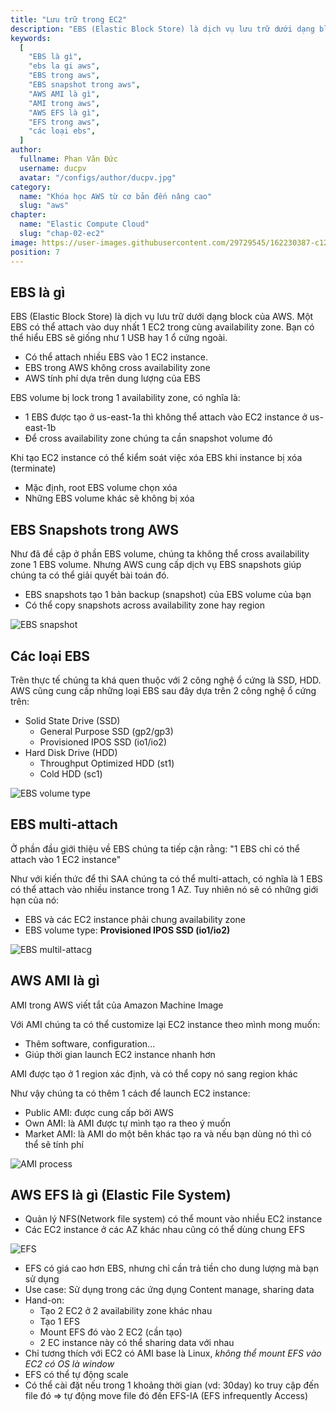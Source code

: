 ```yaml
---
title: "Lưu trữ trong EC2"
description: "EBS (Elastic Block Store) là dịch vụ lưu trữ dưới dạng block của AWS. Một EBS có thể attach vào duy nhất 1 EC2 trong cùng AZ. Bạn có thể hiểu EBS sẽ giống như 1 USB hay 1 ổ cứng ngoài."
keywords:
  [
    "EBS là gì",
    "ebs la gi aws",
    "EBS trong aws",
    "EBS snapshot trong aws",
    "AWS AMI là gì",
    "AMI trong aws",
    "AWS EFS là gì",
    "EFS trong aws",
    "các loại ebs",
  ]
author:
  fullname: Phan Văn Đức
  username: ducpv
  avatar: "/configs/author/ducpv.jpg"
category:
  name: "Khóa học AWS từ cơ bản đến nâng cao"
  slug: "aws"
chapter:
  name: "Elastic Compute Cloud"
  slug: "chap-02-ec2"
image: https://user-images.githubusercontent.com/29729545/162230387-c12857b1-4554-46b7-a465-861d2554e657.png
position: 7
---
```


## EBS là gì

EBS (Elastic Block Store) là dịch vụ lưu trữ dưới dạng block của AWS. Một EBS có thể attach vào duy nhất 1 EC2 trong cùng availability zone. Bạn có thể hiểu EBS sẽ giống như 1 USB hay 1 ổ cứng ngoài.

- Có thể attach nhiều EBS vào 1 EC2 instance.
- EBS trong AWS không cross availability zone
- AWS tính phí dựa trên dung lượng của EBS

EBS volume bị lock trong 1 availability zone, có nghĩa là:

- 1 EBS được tạo ở us-east-1a thì không thể attach vào EC2 instance ở us-east-1b
- Để cross availability zone chúng ta cần snapshot volume đó

Khi tạo EC2 instance có thể kiểm soát việc xóa EBS khi instance bị xóa (terminate)

- Mặc định, root EBS volume chọn xóa
- Những EBS volume khác sẽ không bị xóa

## EBS Snapshots trong AWS

Như đã đề cập ở phần EBS volume, chúng ta không thể cross availability zone 1 EBS volume. Nhưng AWS cung cấp dịch vụ EBS snapshots giúp chúng ta có thể giải quyết bài toán đó.

- EBS snapshots tạo 1 bản backup (snapshot) của EBS volume của bạn
- Có thể copy snapshots across availability zone hay region 

![EBS snapshot](https://images.viblo.asia/618fe942-940b-43fa-9185-9b474bd25a4d.png)

## Các loại EBS

Trên thực tế chúng ta khá quen thuộc với 2 công nghệ ổ cứng là SSD, HDD. AWS cũng cung cấp những loại EBS sau đây dựa trên 2 công nghệ ổ cứng trên:

- Solid State Drive (SSD)
  - General Purpose SSD (gp2/gp3)
  - Provisioned IPOS SSD (io1/io2)
- Hard Disk Drive (HDD)
  - Throughput Optimized HDD (st1)
  - Cold HDD (sc1) 
  
![EBS volume type](https://user-images.githubusercontent.com/29729545/162230387-c12857b1-4554-46b7-a465-861d2554e657.png)

## EBS multi-attach

Ở phần đầu giới thiệu về EBS chúng ta tiếp cận rằng: "1 EBS chỉ có thể attach vào 1 EC2 instance"

Như với kiến thức để thi SAA chúng ta có thể multi-attach, có nghĩa là 1 EBS có thể attach vào nhiều instance trong 1 AZ. Tuy nhiên nó sẽ có những giới hạn của nó:

- EBS và các EC2 instance phải chung availability zone
- EBS volume type: **Provisioned IPOS SSD (io1/io2)** 

![EBS multil-attacg](https://images.viblo.asia/f9dd2497-f955-4081-90d6-2334aab37793.png)

## AWS AMI là gì

AMI trong AWS viết tắt của Amazon Machine Image

Với AMI chúng ta có thể customize lại EC2 instance theo mình mong muốn:

- Thêm software, configuration...
- Giúp thời gian launch EC2 instance nhanh hơn

AMI được tạo ở 1 region xác định, và có thể copy nó sang region khác

Như vậy chúng ta có thêm 1 cách để launch EC2 instance:

- Public AMI: được cung cấp bởi AWS
- Own AMI: là AMI được tự mình tạo ra theo ý muốn
- Market AMI: là AMI do một bên khác tạo ra và nếu bạn dùng nó thì có thể sẽ tính phí 

![AMI process](https://encrypted-tbn0.gstatic.com/images?q=tbn:ANd9GcT07WeeI1BwAmVizxnFHZdAx9idLlM_LHgZGQ&usqp=CAU)

## AWS EFS là gì (Elastic File System)

- Quản lý NFS(Network file system) có thể mount vào nhiều EC2 instance
- Các EC2 instance ở các AZ khác nhau cũng có thể dùng chung EFS 

![EFS](https://images.viblo.asia/5ba45b52-bddb-4376-aa93-57176313b73b.png)
- EFS có giá cao hơn EBS, nhưng chỉ cần trả tiền cho dung lượng mà bạn sử dụng
- Use case: Sử dụng trong các ứng dụng Content manage, sharing data
- Hand-on:
  - Tạo 2 EC2 ở 2 availability zone khác nhau
  - Tạo 1 EFS
  - Mount EFS đó vào 2 EC2 (cần tạo)
  - 2 EC instance này có thể sharing data với nhau
- Chỉ tương thích với EC2 có AMI base là Linux, _không thể mount EFS vào EC2 có OS là window_
- EFS có thể tự động scale
- Có thể cài đặt nếu trong 1 khoảng thời gian (vd: 30day) ko truy cập đến file đó => tự động move file đó đến EFS-IA (EFS infrequently Access)
